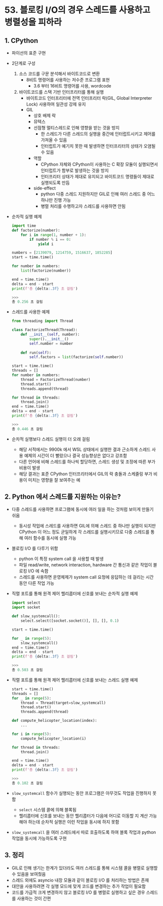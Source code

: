 # 53. 블로킹 I/O의 경우 스레드를 사용하고 병렬성을 피하라

## 1. CPython

- 파이선의 표준 구현
- 2단계로 구성
    1. 소스 코드를 구문 분석해서 바이트코드로 변환
        - 8비트 명령어를 사용하는 저수준 프로그램 표현
            - 3.6 부터 16비트 명령어를 사용, wordcode
    2. 바이트코드를 스택 기반 인터프리터를 통해 실행
        - 바이트코드 인터프리터에 전역 인터프리터 락(GIL, Global Interpreter Lock) 사용하여 일관성 강제 유지
        - GIL
            - 상호 배제 락
            - 뮤텍스
            - 선점형 멀티스레드로 인해 영향을 받는 것을 방지
                - 한 스레드가 다른 스레드의 실행을 중간에 인터럽트시키고 제어를 가져올 수 있음
                - 인터럽트가 예기치 못한 때 발생하면 인터프리터의 상태가 오염될 수 있음
            - 역할
                - CPython 자체와 CPython이 사용하는 C 확장 모듈이 실행되면서 인터럽트가 함부로 발생하는 것을 방지
                - 인터프리터 상태가 제대로 유지되고 바이트코드 명령들이 제대로 실행되도록 만듬
            - side-effect
                - python 다중 스레드 지원하지만 GIL로 인해 여러 스레드 중 어느 하나만 진행 가능
                - 병렬 처리를 수행하고자 스레드를 사용하면 안됨
- 순차적 실행 예제
    
    ```python
    import time
    def factorize(number):
        for i in range(1, number + 1):
            if number % i == 0:
                yield i
    
    numbers = [2139079, 1214759, 1516637, 1852285]
    start = time.time()
    
    for number in numbers:
        list(factorize(number))
    
    end = time.time()
    delta = end - start
    print(f'총 {delta:.3f} 초 걸림')
    
    >>>
    총 0.256 초 걸림
    ```
    
- 스레드를 사용한 예제
    
    ```python
    from threading import Thread
    
    class FactorizeThread(Thread):
        def __init__(self, number):
            super().__init__()
            self.number = number
            
        def run(self):
            self.factors = list(factorize(self.number))
    
    start = time.time()
    threads = []
    for number in numbers:
        thread = FactorizeThread(number)
        thread.start()
        threads.append(thread)
    
    for thread in threads:
        thread.join()
    end = time.time()
    delta = end - start
    print(f'총 {delta:.3f} 초 걸림')
    
    >>>
    총 0.446 초 걸림
    ```
    
- 순차적 실행보다 스레드 실행이 더 오래 걸림
    - 해당 서적에서는 9900k 에서 WSL 상태에서 실행한 결과 근소하게 스레드 사용 예제의 시간이 더 빨랐으나 결국 성능향상은 없다고 강조함
    - 다른 언어에 비해 스레드를 하나씩 할당하면, 스레드 생성 및 조정에 따른 부가 비용이 발생
    - 해당 결과는 표준 CPython 인터프리터에서 GIL의 락 충돌과 스케줄링 부가 비용이 미치는 영향을 잘 보여주는 예
    

## 2. Python 에서 스레드를 지원하는 이유는?

- 다중 스레드를 사용하면 프로그램에 동시에 여러 일을 하는 것처럼 보이게 만들기 쉬움
    - 동시성 작업에 스레드를 사용하면 GIL에 의해 스레드 중 하나만 실행이 되지만 CPython 이 어느 정도 균일하게 각 스레드를 실행시키므로 다중 스레드를 통해 여러 함수를 동시에 실행 가능
- 블로킹 I/O 를 다루기 위함
    - python 이 특정 system call 을 사용할 때 발생
    - 파일 read/write, network interaction, hardware 간 통신과 같은 작업이 블로킹 I/O 에 속함
    - 스레드를 사용하면 운영체제가 system call 요청에 응답하는 데 걸리는 시간 동안 다른 작업 가능
- 직렬 포트를 통해 원격 제어 헬리콥터에 신호를 보내는 순차적 실행 예제
    
    ```python
    import select
    import socket
    
    def slow_systemcall():
        select.select([socket.socket()], [], [], 0.1)
    
    start = time.time()
    
    for _ in range(5):
        slow_systemcall()
    end = time.time()
    delta = end - start
    print(f'총 {delta:.3f} 초 걸림')
    
    >>>
    총 0.503 초 걸림
    ```
    
- 직렬 포트를 통해 원격 제어 헬리콥터에 신호를 보내는 스레드 실행 예제
    
    ```python
    start = time.time()
    threads = []
    for _ in range(5):
        thread = Thread(target=slow_systemcall)
        thread.start()
        threads.append(thread)
    
    def compute_helicopter_location(index):
        ...
    
    for i in range(5):
        compute_helicopter_location(i)
    
    for thread in threads:
        thread.join()
    
    end = time.time()
    delta = end - start
    print(f'총 {delta:.3f} 초 걸림')
    
    >>>
    총 0.102 초 걸림
    ```
    
- `slow_systemcall` 함수가 실행되는 동안 프로그램은 아무것도 작업을 진행하지 못함
    - `select` 시스템 콜에 의해 블록됨
    - 헬리콥터에 신호를 보내는 동안 헬리콥터가 다음에 어디로 이동할 지 계산 가능해야 하는데 순차적 실행은 이런 작업을 동시에 하지 못함
- `slow_systemcall` 을 여러 스레드에서 따로 호출하도록 하여 블록 작업과 python 작업을 동시에 가능하도록 구현

## 3. 정리

- GIL로 인해 생기는 한계가 있더라도 여러 스레드를 통해 시스템 콜을 병렬로 실행할 수 있음을 보여줬음
- 스레드 외에도 asyncio 내장 모듈과 같이 블로킹 I/O 를 처리하는 방법은 존재
- 대안을 사용하려면 각 실행 모드에 맞게 코드를 변경하는  추가 작업이 필요함
- 코드를 가급적 크게 변경하지 않고 블로킹 I/O 를 병렬로 실행하고 싶은 경우 스레드를 사용하는 것이 간편